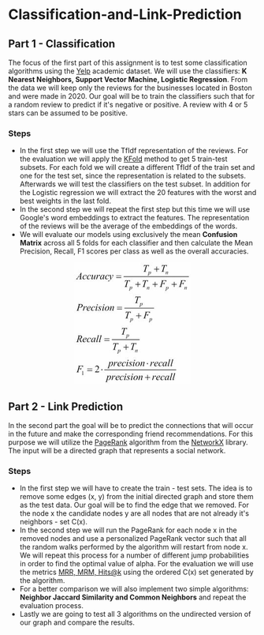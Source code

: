 # Classification-and-Link-Prediction

## Part 1 - Classification

The focus of the first part of this assignment is to test some classification algorithms using the [Yelp](https://www.yelp.com/dataset) academic dataset. We will use the classifiers: <b>K Nearest Neighbors, Support Vector Machine, Logistic Regression</b>. From the data we will keep only the reviews for the businesses located in Boston and were made in 2020. Our goal will be to train the classifiers such that for a random review to predict if it's negative or positive. A review with 4 or 5 stars can be assumed to be positive.

### Steps
* In the first step we will use the TfIdf representation of the reviews. For the evaluation we will apply the [KFold](https://scikit-learn.org/stable/modules/cross_validation.html) method to get 5 train-test subsets. For each fold we will create a different TfIdf of the train set and one for the test set, since the representation is related to the subsets. Afterwards we will test the classifiers on the test subset. In addition for the Logistic regression we will extract the 20 features with the worst and best weights in the last fold.
* In the second step we will repeat the first step but this time we will use Google's word embeddings to extract the features. The representation of the reviews will be the average of the embeddings of the words.
* We will evaluate our models using exclusively the mean <b>Confusion Matrix</b> across all 5 folds for each classifier and then calculate the Mean Precision, Recall, F1 scores per class as well as the overall accuracies.

<p align="center"><img src='https://github.com/billgewrgoulas/Classification-and-Link-Prediction/blob/main/B04223_10_02.jpg'></p>

## Part 2 - Link Prediction

In the second part the goal will be to predict the connections that will occur in the future and make the corresponding friend recommendations.
For this purpose we will utilize the [PageRank](https://en.wikipedia.org/wiki/PageRank) algorithm from the [NetworkX](https://networkx.org/) library. The input will be a directed graph that represents a social network.

### Steps
* In the first step we will have to create the train - test sets. The idea is to remove some edges (x, y) from the initial directed graph and store them as the test data. Our goal will be to find the edge that we removed. For the node x the candidate nodes y are all nodes that are not already it's neighbors - set C(x).
* In the second step we will run the PageRank for each node x in the removed nodes and use a personalized PageRank vector such that all the random walks performed by the algorithm will restart from node x. We will repeat this process for a number of different jump probabilities in order to find the optimal value of alpha. For the evaluation we will use the metrics [MRR, MRM, Hits@k](https://pykeen.readthedocs.io/en/stable/tutorial/understanding_evaluation.html) using the ordered C(x) set generated by the algorithm.
* For a better comparison we will also implement two simple algorithms: <b>Neighbor Jaccard Similarity and Common Neighbors</b> and repeat the evaluation process.
* Lastly we are going to test all 3 algorithms on the undirected version of our graph and compare the results.
